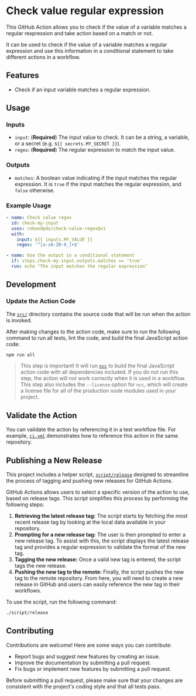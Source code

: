 # Check value regular expression

This GitHub Action allows you to check if the value of a variable matches a
regular rexpression and take action based on a match or not.

It can be used to check if the value of a variable matches a regular expression
and use this information in a conditional statement to take different actions in
a workflow.

## Features

- Check if an input variable matches a regular expression.

## Usage

### Inputs

- `input`: (**Required**) The input value to check. It can be a string, a
  variable, or a secret (e.g. `${{ secrets.MY_SECRET }}`).
- `regex`: (**Required**) The regular expression to match the input value.

### Outputs

- `matches`: A boolean value indicating if the input matches the regular
  expression. It is `true` if the input matches the regular expression, and
  `false` otherwise.

### Example Usage

```yaml
- name: Check value regex
  id: check-my-input
  uses: robandpdx/check-value-regex@v1
  with:
    input: ${{ inputs.MY_VALUE }}
    regex: '^[a-zA-Z0-9_]+$'

- name: Use the output in a conditional statement
  if: steps.check-my-input.outputs.matches == 'true'
  run: echo "The input matches the regular expression"
```

## Development

### Update the Action Code

The [`src/`](./src/) directory contains the source code that will be run when
the action is invoked.

After making changes to the action code, make sure to run the following command
to run all tests, lint the code, and build the final JavaScript action code:

```bash
npm run all
```

> This step is important! It will run [`ncc`](https://github.com/vercel/ncc) to
> build the final JavaScript action code with all dependencies included. If you
> do not run this step, the action will not work correctly when it is used in a
> workflow. This step also includes the `--license` option for `ncc`, which will
> create a license file for all of the production node modules used in your
> project.

## Validate the Action

You can validate the action by referencing it in a test workflow file. For
example, [`ci.yml`](./.github/workflows/ci.yml) demonstrates how to reference
this action in the same repository.

## Publishing a New Release

This project includes a helper script, [`script/release`](./script/release)
designed to streamline the process of tagging and pushing new releases for
GitHub Actions.

GitHub Actions allows users to select a specific version of the action to use,
based on release tags. This script simplifies this process by performing the
following steps:

1. **Retrieving the latest release tag:** The script starts by fetching the most
   recent release tag by looking at the local data available in your repository.
1. **Prompting for a new release tag:** The user is then prompted to enter a new
   release tag. To assist with this, the script displays the latest release tag
   and provides a regular expression to validate the format of the new tag.
1. **Tagging the new release:** Once a valid new tag is entered, the script tags
   the new release.
1. **Pushing the new tag to the remote:** Finally, the script pushes the new tag
   to the remote repository. From here, you will need to create a new release in
   GitHub and users can easily reference the new tag in their workflows.

To use the script, run the following command:

```bash
./script/release
```

## Contributing

Contributions are welcome! Here are some ways you can contribute:

- Report bugs and suggest new features by creating an issue.
- Improve the documentation by submitting a pull request.
- Fix bugs or implement new features by submitting a pull request.

Before submitting a pull request, please make sure that your changes are
consistent with the project's coding style and that all tests pass.
